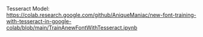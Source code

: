 Tesseract Model: https://colab.research.google.com/github/AniqueManiac/new-font-training-with-tesseract-in-google-colab/blob/main/TrainAnewFontWithTesseract.ipynb

